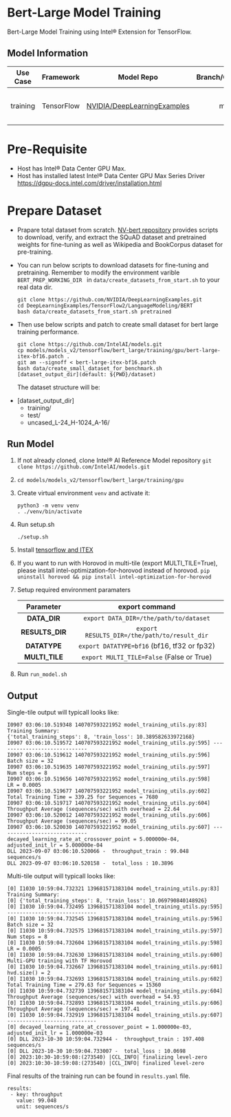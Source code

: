 # Bert-Large Model Training

Bert-Large Model Training using Intel® Extension for TensorFlow.

## Model Information

| **Use Case** | **Framework** |          **Model Repo**           | **Branch/Commit/Tag** |**Optional Patch** |
| :---: | :---: |:---------------------------------:| :---: | :---: |
|   training   |  TensorFlow   | [NVIDIA/DeepLearningExamples](https://github.com/NVIDIA/DeepLearningExamples/tree/master/TensorFlow2/LanguageModeling/BERT) |        master         | [bert-large-itex-bf16.patch](#bert-large-itex-bf16.patch) |

# Pre-Requisite

* Host has Intel® Data Center GPU Max.
* Host has installed latest Intel® Data Center GPU Max Series Driver https://dgpu-docs.intel.com/driver/installation.html

# Prepare Dataset

 * Prapare total dataset from scratch. [NV-bert repository](https://github.com/NVIDIA/DeepLearningExamples/tree/master/TensorFlow2/LanguageModeling/BERT)  provides scripts to download, verify, and extract the SQuAD dataset and pretrained weights for fine-tuning as well as Wikipedia and BookCorpus dataset for pre-training.

 * You can run below scripts to download datasets for fine-tuning and pretraining. Remember to modify the environment varible ```BERT_PREP_WORKING_DIR ``` in ```data/create_datasets_from_start.sh``` to your real data dir.
   ```
   git clone https://github.com/NVIDIA/DeepLearningExamples.git
   cd DeepLearningExamples/TensorFlow2/LanguageModeling/BERT
   bash data/create_datasets_from_start.sh pretrained
   ```
 * Then use below scripts and patch to create small dataset for bert large training performance.
    ```
    git clone https://github.com/IntelAI/models.git
    cp models/models_v2/tensorflow/bert_large/training/gpu/bert-large-itex-bf16.patch .
    git am --signoff < bert-large-itex-bf16.patch
    bash data/create_small_dataset_for_benchmark.sh [dataset_output_dir](default: ${PWD}/dataset)
    ```
    The dataset structure will be:

  + [dataset_output_dir]
     - training/
     - test/
     - uncased_L-24_H-1024_A-16/

## Run Model

1. If not already cloned, clone Intel® AI Reference Model repository
`git clone https://github.com/IntelAI/models.git` 
2. `cd models/models_v2/tensorflow/bert_large/training/gpu`
3. Create virtual environment `venv` and activate it:
    ```
    python3 -m venv venv
    . ./venv/bin/activate
    ```
4. Run setup.sh
    ```
    ./setup.sh
    ```
5. Install [tensorflow and ITEX](https://pypi.org/project/intel-extension-for-tensorflow/)
6. If you want to run with Horovod in multi-tile (export MULTI_TILE=True), please install intel-optimization-for-horovod instead of horovod.
`pip uninstall horovod && pip install intel-optimization-for-horovod`
6. Setup required environment paramaters

   | **Parameter**                  |              **export command**              |
   |:--------------------------------------------:|:----------------------------------------------:|
   | **DATA_DIR**                |    `export DATA_DIR=/the/path/to/dataset`    |
   | **RESULTS_DIR**                 | `export RESULTS_DIR=/the/path/to/result_dir` |
   | **DATATYPE**      | `export DATATYPE=bf16` (bf16, tf32 or fp32)  |
   | **MULTI_TILE**           |  `export MULTI_TILE=False` (False or True)   |

7. Run `run_model.sh`

## Output

Single-tile output will typicall looks like:

```
I0907 03:06:10.519348 140707593221952 model_training_utils.py:83] Training Summary: 
{'total_training_steps': 8, 'train_loss': 10.389582633972168}
I0907 03:06:10.519572 140707593221952 model_training_utils.py:595] -----------------------------
I0907 03:06:10.519612 140707593221952 model_training_utils.py:596]   Batch size = 32
I0907 03:06:10.519635 140707593221952 model_training_utils.py:597]   Num steps = 8
I0907 03:06:10.519656 140707593221952 model_training_utils.py:598]   LR = 0.0005
I0907 03:06:10.519677 140707593221952 model_training_utils.py:602] Total Training Time = 339.25 for Sequences = 7680
I0907 03:06:10.519717 140707593221952 model_training_utils.py:604] Throughput Average (sequences/sec) with overhead = 22.64
I0907 03:06:10.520012 140707593221952 model_training_utils.py:606] Throughput Average (sequences/sec) = 99.05
I0907 03:06:10.520030 140707593221952 model_training_utils.py:607] -----------------------------
decayed_learning_rate_at_crossover_point = 5.000000e-04, adjusted_init_lr = 5.000000e-04
DLL 2023-09-07 03:06:10.520066 -  throughput_train : 99.048 sequences/s
DLL 2023-09-07 03:06:10.520158 -  total_loss : 10.3896 
```

Multi-tile output will typicall looks like:

```
[0] I1030 10:59:04.732321 139681571383104 model_training_utils.py:83] Training Summary: 
[0] {'total_training_steps': 8, 'train_loss': 10.069790840148926}
[0] I1030 10:59:04.732495 139681571383104 model_training_utils.py:595] -----------------------------
[0] I1030 10:59:04.732545 139681571383104 model_training_utils.py:596]   Batch size = 32
[0] I1030 10:59:04.732575 139681571383104 model_training_utils.py:597]   Num steps = 8
[0] I1030 10:59:04.732604 139681571383104 model_training_utils.py:598]   LR = 0.0005
[0] I1030 10:59:04.732630 139681571383104 model_training_utils.py:600] Multi-GPU training with TF Horovod
[0] I1030 10:59:04.732667 139681571383104 model_training_utils.py:601] hvd.size() = 2
[0] I1030 10:59:04.732693 139681571383104 model_training_utils.py:602] Total Training Time = 279.63 for Sequences = 15360
[0] I1030 10:59:04.732739 139681571383104 model_training_utils.py:604] Throughput Average (sequences/sec) with overhead = 54.93
[0] I1030 10:59:04.732893 139681571383104 model_training_utils.py:606] Throughput Average (sequences/sec) = 197.41
[0] I1030 10:59:04.732919 139681571383104 model_training_utils.py:607] -----------------------------
[0] decayed_learning_rate_at_crossover_point = 1.000000e-03, adjusted_init_lr = 1.000000e-03
[0] DLL 2023-10-30 10:59:04.732944 -  throughput_train : 197.408 sequences/s
[0] DLL 2023-10-30 10:59:04.733007 -  total_loss : 10.0698 
[0] 2023:10:30-10:59:08:(273540) |CCL_INFO| finalizing level-zero
[0] 2023:10:30-10:59:08:(273540) |CCL_INFO| finalized level-zero
```

Final results of the training run can be found in `results.yaml` file.

```
results:
 - key: throughput
   value: 99.048
   unit: sequences/s
```
